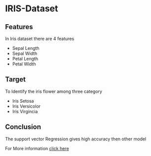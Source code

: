 # IRIS-Dataset

## Features

In Iris dataset there are 4 features 

- Sepal Length   
- Sepal Width 
- Petal Length 
- Petal Width

## Target
To Identify the iris flower among three category

- Iris Setosa
- Iris Versicolor
- Iris Virgincia 

## Conclusion

The support vector Regression gives high accuracy then other model


For More information [click here](https://slundberg.github.io/shap/notebooks/Iris%20classification%20with%20scikit-learn.html)

